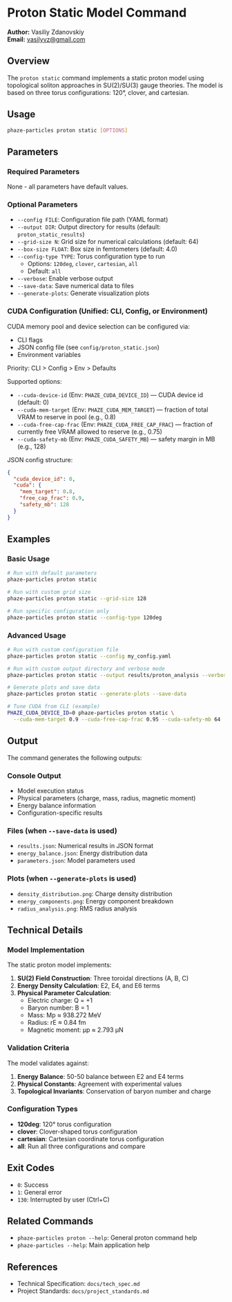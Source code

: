 # Proton Static Model Command

**Author:** Vasiliy Zdanovskiy  
**Email:** vasilyvz@gmail.com

## Overview

The `proton static` command implements a static proton model using topological soliton approaches in SU(2)/SU(3) gauge theories. The model is based on three torus configurations: 120°, clover, and cartesian.

## Usage

```bash
phaze-particles proton static [OPTIONS]
```

## Parameters

### Required Parameters

None - all parameters have default values.

### Optional Parameters

- `--config FILE`: Configuration file path (YAML format)
- `--output DIR`: Output directory for results (default: `proton_static_results`)
- `--grid-size N`: Grid size for numerical calculations (default: 64)
- `--box-size FLOAT`: Box size in femtometers (default: 4.0)
- `--config-type TYPE`: Torus configuration type to run
  - Options: `120deg`, `clover`, `cartesian`, `all`
  - Default: `all`
- `--verbose`: Enable verbose output
- `--save-data`: Save numerical data to files
- `--generate-plots`: Generate visualization plots

### CUDA Configuration (Unified: CLI, Config, or Environment)

CUDA memory pool and device selection can be configured via:
- CLI flags
- JSON config file (see `config/proton_static.json`)
- Environment variables

Priority: CLI > Config > Env > Defaults

Supported options:
- `--cuda-device-id` (Env: `PHAZE_CUDA_DEVICE_ID`) — CUDA device id (default: 0)
- `--cuda-mem-target` (Env: `PHAZE_CUDA_MEM_TARGET`) — fraction of total VRAM to reserve in pool (e.g., 0.8)
- `--cuda-free-cap-frac` (Env: `PHAZE_CUDA_FREE_CAP_FRAC`) — fraction of currently free VRAM allowed to reserve (e.g., 0.75)
- `--cuda-safety-mb` (Env: `PHAZE_CUDA_SAFETY_MB`) — safety margin in MB (e.g., 128)

JSON config structure:

```json
{
  "cuda_device_id": 0,
  "cuda": {
    "mem_target": 0.8,
    "free_cap_frac": 0.9,
    "safety_mb": 128
  }
}
```

## Examples

### Basic Usage

```bash
# Run with default parameters
phaze-particles proton static

# Run with custom grid size
phaze-particles proton static --grid-size 128

# Run specific configuration only
phaze-particles proton static --config-type 120deg
```

### Advanced Usage

```bash
# Run with custom configuration file
phaze-particles proton static --config my_config.yaml

# Run with custom output directory and verbose mode
phaze-particles proton static --output results/proton_analysis --verbose

# Generate plots and save data
phaze-particles proton static --generate-plots --save-data

# Tune CUDA from CLI (example)
PHAZE_CUDA_DEVICE_ID=0 phaze-particles proton static \
  --cuda-mem-target 0.9 --cuda-free-cap-frac 0.95 --cuda-safety-mb 64
```

## Output

The command generates the following outputs:

### Console Output

- Model execution status
- Physical parameters (charge, mass, radius, magnetic moment)
- Energy balance information
- Configuration-specific results

### Files (when `--save-data` is used)

- `results.json`: Numerical results in JSON format
- `energy_balance.json`: Energy distribution data
- `parameters.json`: Model parameters used

### Plots (when `--generate-plots` is used)

- `density_distribution.png`: Charge density distribution
- `energy_components.png`: Energy component breakdown
- `radius_analysis.png`: RMS radius analysis

## Technical Details

### Model Implementation

The static proton model implements:

1. **SU(2) Field Construction**: Three toroidal directions (A, B, C)
2. **Energy Density Calculation**: E2, E4, and E6 terms
3. **Physical Parameter Calculation**:
   - Electric charge: Q = +1
   - Baryon number: B = 1
   - Mass: Mp ≈ 938.272 MeV
   - Radius: rE ≈ 0.84 fm
   - Magnetic moment: μp ≈ 2.793 μN

### Validation Criteria

The model validates against:

1. **Energy Balance**: 50-50 balance between E2 and E4 terms
2. **Physical Constants**: Agreement with experimental values
3. **Topological Invariants**: Conservation of baryon number and charge

### Configuration Types

- **120deg**: 120° torus configuration
- **clover**: Clover-shaped torus configuration  
- **cartesian**: Cartesian coordinate torus configuration
- **all**: Run all three configurations and compare

## Exit Codes

- `0`: Success
- `1`: General error
- `130`: Interrupted by user (Ctrl+C)

## Related Commands

- `phaze-particles proton --help`: General proton command help
- `phaze-particles --help`: Main application help

## References

- Technical Specification: `docs/tech_spec.md`
- Project Standards: `docs/project_standards.md`
